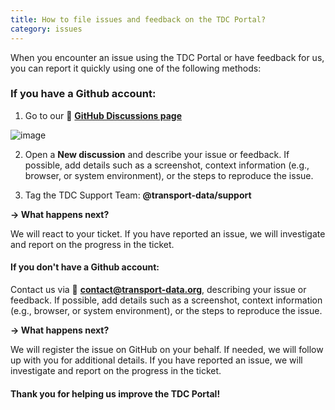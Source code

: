 ```yaml
---
title: How to file issues and feedback on the TDC Portal?
category: issues
---
```


When you encounter an issue using the TDC Portal or have feedback for us, you can report it quickly using one of the following methods:

### If you have a __Github account__:

1. Go to our 🔗 [__GitHub Discussions page__](https://github.com/orgs/transport-data/discussions/categories/user-feedback)

![image](https://github.com/user-attachments/assets/5f9893e1-bba9-4893-9f91-92559710da6c)

2. Open a __New discussion__ and describe your issue or feedback. If possible, add details such as a screenshot, context information (e.g., browser, or system environment), or the steps to reproduce the issue.

3. Tag the TDC Support Team: __@transport-data/support__

__→ What happens next?__

We will react to your ticket. If you have reported an issue, we will investigate and report on the progress in the ticket.


#### If you don't have a __Github account__:

Contact us via 📧 [__contact@transport-data.org__](mailto:contact@transport-data.org), describing your issue or feedback. If possible, add details such as a screenshot, context information (e.g., browser, or system environment), or the steps to reproduce the issue.

__→ What happens next?__

We will register the issue on GitHub on your behalf. If needed, we will follow up with you for additional details.
If you have reported an issue, we will investigate and report on the progress in the ticket.

#### Thank you for helping us improve the TDC Portal!
